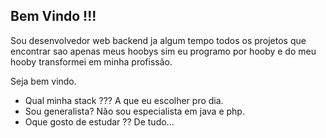 ## Bem Vindo !!!
Sou desenvolvedor web backend ja algum tempo todos os projetos que encontrar sao apenas meus hoobys
sim eu programo por hooby e do meu hooby transformei em minha profissão.

Seja bem vindo.

- Qual minha stack ??? A que eu escolher pro dia.
- Sou generalista? Não sou especialista em java e php.
- Oque gosto de estudar ?? De tudo...
  
<!---
Nakiban/Nakiban is a ✨ special ✨ repository because its `README.md` (this file) appears on your GitHub profile.
You can click the Preview link to take a look at your changes.
--->
